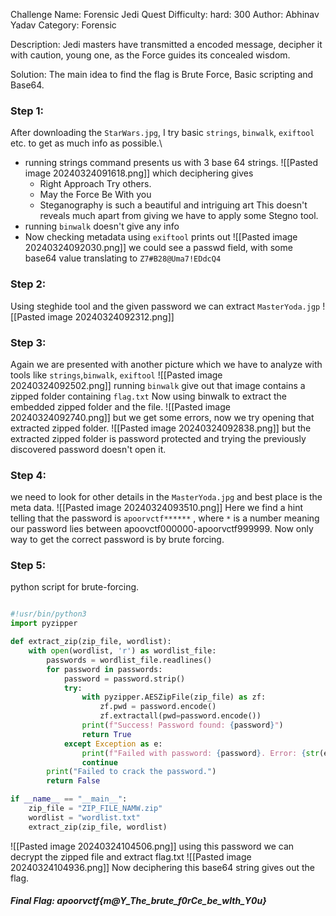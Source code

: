 Challenge Name: Forensic Jedi Quest
Difficulty: hard: 300
Author: Abhinav Yadav
Category: Forensic

Description: Jedi masters have transmitted a encoded message, decipher it with caution, young one, as the Force guides its concealed wisdom.

Solution:
The main idea to find the flag is Brute Force, Basic scripting and Base64.

### Step 1: 
After downloading the `StarWars.jpg`, I try basic `strings`, `binwalk`, `exiftool` etc. to get as much info as possible.\
- running strings command presents us with 3 base 64 strings.
![[Pasted image 20240324091618.png]]
	which deciphering gives
	- Right Approach Try others.
	- May the Force Be With you
	- Steganography is such a beautiful and intriguing art
	This doesn't reveals much apart from giving we have to apply some Stegno tool.
- running `binwalk` doesn't give any info
- Now checking metadata using `exiftool` prints out
![[Pasted image 20240324092030.png]]
we could see a passwd field, with some base64 value translating to `Z7#B28@Uma7!EDdcQ4`
### Step 2:
Using steghide tool and the given password we can extract `MasterYoda.jgp`
![[Pasted image 20240324092312.png]]
### Step 3:
Again we are presented with another picture which we have to analyze with tools like `strings`,`binwalk`, `exiftool`
![[Pasted image 20240324092502.png]]
running `binwalk` give out that image contains a zipped folder containing `flag.txt`
Now using binwalk to extract the embedded zipped folder and the file.
![[Pasted image 20240324092740.png]]
but we get some errors, now we try opening that extracted zipped folder.
![[Pasted image 20240324092838.png]]
but the extracted zipped folder is password protected and trying the previously discovered password doesn't open it. 
### Step 4:
we need to look for other details in the `MasterYoda.jpg` and best place is the meta data.
![[Pasted image 20240324093510.png]]
Here we find a hint telling that the password is `apoorvctf******` , where `*` is a number meaning our password lies between apoovctf000000-apoorvctf999999. Now only way to get the correct password is by brute forcing.

### Step 5:
python script for brute-forcing.

```python

#!usr/bin/python3
import pyzipper

def extract_zip(zip_file, wordlist):
    with open(wordlist, 'r') as wordlist_file:
        passwords = wordlist_file.readlines()
        for password in passwords:
            password = password.strip()
            try:
                with pyzipper.AESZipFile(zip_file) as zf:
                    zf.pwd = password.encode()
                    zf.extractall(pwd=password.encode())
                print(f"Success! Password found: {password}")
                return True
            except Exception as e:
                print(f"Failed with password: {password}. Error: {str(e)}")
                continue
        print("Failed to crack the password.")
        return False

if __name__ == "__main__":
    zip_file = "ZIP_FILE_NAMW.zip"
    wordlist = "wordlist.txt"
    extract_zip(zip_file, wordlist)
```

![[Pasted image 20240324104506.png]]
using this password we can decrypt the zipped file and extract flag.txt
![[Pasted image 20240324104936.png]]
Now deciphering this base64 string gives out the flag.
##### Final Flag: apoorvctf{m@Y_The_brute_f0rCe_be_wIth_Y0u}